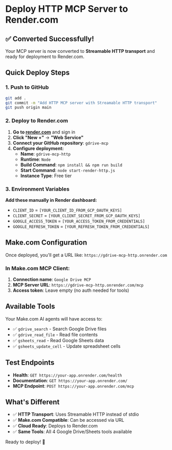# Deploy HTTP MCP Server to Render.com

## ✅ **Converted Successfully!**

Your MCP server is now converted to **Streamable HTTP transport** and ready for deployment to Render.com.

## **Quick Deploy Steps**

### 1. Push to GitHub
```bash
git add .
git commit -m "Add HTTP MCP server with Streamable HTTP transport"
git push origin main
```

### 2. Deploy to Render.com

1. **Go to [render.com](https://render.com)** and sign in
2. **Click "New +"** → **"Web Service"**
3. **Connect your GitHub repository**: `gdrive-mcp`
4. **Configure deployment:**
   - **Name**: `gdrive-mcp-http`
   - **Runtime**: `Node`
   - **Build Command**: `npm install && npm run build`
   - **Start Command**: `node start-render-http.js`
   - **Instance Type**: Free tier

### 3. Environment Variables

**Add these manually in Render dashboard:**
- `CLIENT_ID` = `[YOUR_CLIENT_ID_FROM_GCP_OAUTH_KEYS]`
- `CLIENT_SECRET` = `[YOUR_CLIENT_SECRET_FROM_GCP_OAUTH_KEYS]`
- `GOOGLE_ACCESS_TOKEN` = `[YOUR_ACCESS_TOKEN_FROM_CREDENTIALS]`
- `GOOGLE_REFRESH_TOKEN` = `[YOUR_REFRESH_TOKEN_FROM_CREDENTIALS]`

## **Make.com Configuration**

Once deployed, you'll get a URL like: `https://gdrive-mcp-http.onrender.com`

### **In Make.com MCP Client:**
1. **Connection name**: `Google Drive MCP`
2. **MCP Server URL**: `https://gdrive-mcp-http.onrender.com/mcp`
3. **Access token**: Leave empty (no auth needed for tools)

## **Available Tools**

Your Make.com AI agents will have access to:
- ✅ `gdrive_search` - Search Google Drive files
- ✅ `gdrive_read_file` - Read file contents  
- ✅ `gsheets_read` - Read Google Sheets data
- ✅ `gsheets_update_cell` - Update spreadsheet cells

## **Test Endpoints**

- **Health**: `GET https://your-app.onrender.com/health`
- **Documentation**: `GET https://your-app.onrender.com/`
- **MCP Endpoint**: `POST https://your-app.onrender.com/mcp`

## **What's Different**

- ✅ **HTTP Transport**: Uses Streamable HTTP instead of stdio
- ✅ **Make.com Compatible**: Can be accessed via URL  
- ✅ **Cloud Ready**: Deploys to Render.com
- ✅ **Same Tools**: All 4 Google Drive/Sheets tools available

Ready to deploy! 🚀